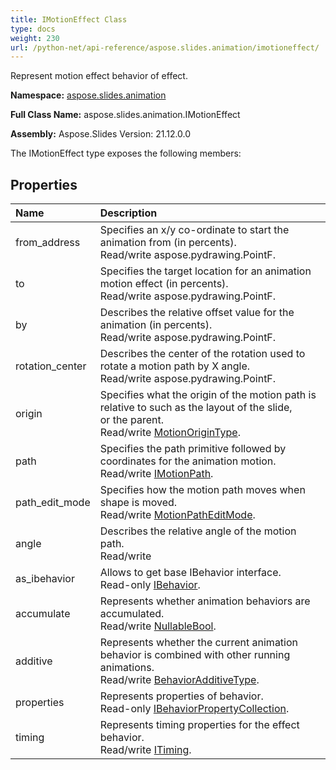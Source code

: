 ```yaml
---
title: IMotionEffect Class
type: docs
weight: 230
url: /python-net/api-reference/aspose.slides.animation/imotioneffect/
---
```


Represent motion effect behavior of effect.

**Namespace:** [aspose.slides.animation](/slides/python-net/api-reference/aspose.slides.animation/)

**Full Class Name:** aspose.slides.animation.IMotionEffect

**Assembly:**  Aspose.Slides Version: 21.12.0.0

The IMotionEffect type exposes the following members:
## **Properties**
|**Name**|**Description**|
| :- | :- |
|from_address|Specifies an x/y co-ordinate to start the animation from (in percents). <br/>            Read/write aspose.pydrawing.PointF.|
|to|Specifies the target location for an animation motion effect (in percents).<br/>            Read/write aspose.pydrawing.PointF.|
|by|Describes the relative offset value for the animation (in percents).<br/>            Read/write aspose.pydrawing.PointF.|
|rotation_center|Describes the center of the rotation used to rotate a motion path by X angle.<br/>            Read/write aspose.pydrawing.PointF.|
|origin|Specifies what the origin of the motion path is relative to such as the layout of the slide,<br/>            or the parent.<br/>            Read/write [MotionOriginType](/python-net/api-reference/aspose.slides.animation/motionorigintype/).|
|path|Specifies the path primitive followed by coordinates for the animation motion.<br/>            Read/write [IMotionPath](/python-net/api-reference/aspose.slides.animation/imotionpath/).|
|path_edit_mode|Specifies how the motion path moves when shape is moved.<br/>            Read/write [MotionPathEditMode](/python-net/api-reference/aspose.slides.animation/motionpatheditmode/).|
|angle|Describes the relative angle of the motion path.<br/>            Read/write|
|as_ibehavior|Allows to get base IBehavior interface.<br/>            Read-only [IBehavior](/python-net/api-reference/aspose.slides.animation/ibehavior/).|
|accumulate|Represents whether animation behaviors are accumulated.<br/>            Read/write [NullableBool](/python-net/api-reference/aspose.slides/nullablebool/).|
|additive|Represents whether the current animation behavior is combined with other running animations.<br/>            Read/write [BehaviorAdditiveType](/python-net/api-reference/aspose.slides.animation/behavioradditivetype/).|
|properties|Represents properties of behavior.<br/>            Read-only [IBehaviorPropertyCollection](/python-net/api-reference/aspose.slides.animation/ibehaviorpropertycollection/).|
|timing|Represents timing properties for the effect behavior.<br/>            Read/write [ITiming](/python-net/api-reference/aspose.slides.animation/itiming/).|

